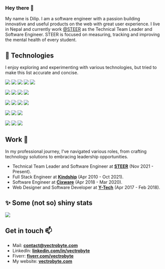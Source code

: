 <h3>
  Hey there 👋<br>
</h3>


<!--
**vectrobyte/vectrobyte** is a ✨ _special_ ✨ repository because its `README.md` (this file) appears on your GitHub profile.

Here are some ideas to get you started:

- 🔭 I’m currently working on ...
- 🌱 I’m currently learning ...
- 👯 I’m looking to collaborate on ...
- 🤔 I’m looking for help with ...
- 💬 Ask me about ...
- 📫 How to reach me: ...
- 😄 Pronouns: ...
- ⚡ Fun fact: ...
-->

My name is Dilip. I am a software engineer with a passion building innovative and useful products on the web with great user experience. I live in Nepal and currently work [@STEER](https://steer.education) as the Technical Team Leader and Software Engineer. STEER is focused on measuring, tracking and improving the mental health of every student.


## 🧪 Technologies

I enjoy exploring and experimenting with various technologies, but tried to make this list accurate and concise.

![](https://img.shields.io/badge/Code-Typescript-informational?style=flat&logo=typescript&logoColor=007acc&color=007acc)
![](https://img.shields.io/badge/Code-JavaScript-informational?style=flat&logo=javascript&logoColor=f0db4f&color=f0db4f)
![](https://img.shields.io/badge/Code-PHP-informational?style=flat&logo=php&logoColor=8993be&labelColor=232531&color=8993be)
![](https://img.shields.io/badge/Code-Python-informational?style=flat&logo=python&logoColor=white&labelColor=4584b6&color=ffde57)
![](https://img.shields.io/badge/CSS-Tailwind-informational?style=flat&logo=tailwindcss&logoColor=39BDF8&labelColor=0F172A&color=39BDF8)

![](https://img.shields.io/badge/Framework-React/Next-informational?style=flat&logo=react&logoColor=61dbfb&labelColor=292C33&color=61dbfb)
![](https://img.shields.io/badge/Framework-Node-informational?style=flat&logo=node.js&logoColor=43843D&labelColor=292C33&color=43843D)
![](https://img.shields.io/badge/Framework-Vue-informational?style=flat&logo=vue.js&logoColor=41B883&labelColor=34495E&color=41B883)
![](https://img.shields.io/badge/Framework-Laravel-informational?style=flat&logo=laravel&logoColor=F05340&labelColor=232323&color=F05340)
<!-- ![](https://img.shields.io/badge/Framework-Next.js-informational?style=flat&logo=next.js&logoColor=white&labelColor=000&color=333) -->

![](https://img.shields.io/badge/Tools-Firebase-informational?style=flat&logo=firebase&logoColor=FFA611&labelColor=2C394B&color=F5820D)
![](https://img.shields.io/badge/Tools-Chrome_Extension-informational?style=flat&logo=Google+Chrome&logoColor=white&color=4689F3)
![](https://img.shields.io/badge/Tools-Docker-informational?style=flat&logo=docker&logoColor=0db7ed&labelColor=384d54&color=0db7ed)
![](https://img.shields.io/badge/Tools-Bun-informational?style=flat&logo=bun&logoColor=FBF0DF&labelColor=14151A&color=FBF0DF)

![](https://img.shields.io/badge/Tools-PostgreSQL-informational?style=flat&logo=postgresql&logoColor=008bb9&labelColor=333&color=336791)
![](https://img.shields.io/badge/Tools-MongoDB-informational?style=flat&logo=mongodb&logoColor=white&labelColor=3F3E42&color=4DB33D)
![](https://img.shields.io/badge/Tools-GraphQL-informational?style=flat&logo=graphql&logoColor=EE0097&labelColor=161E26&color=EE0097)

![](https://img.shields.io/badge/Cloud-Vercel-informational?style=flat&logo=vercel&logoColor=white&labelColor=000&color=333)
![](https://img.shields.io/badge/Cloud-GCP-informational?style=flat&logo=GoogleCloud&logoColor=4285F4&color=4285F4)
![](https://img.shields.io/badge/Cloud-AWS-informational?style=flat&logo=amazon&logoColor=white&labelColor=04273A&color=FF9900)

## Work 🔭
In my professional journey, I've navigated various roles, from crafting technology solutions to embracing leadership opportunities.
- Technical Team Leader and Software Engineer at **[STEER](https://steer.education)** (Nov 2021 - Present).
- Full Stack Engineer at **[Kindship](https://kindship.com)** (Apr 2010 - Oct 2021).
- Software Engineer at **[Cixware](https://cixware.io)** (Apr 2018 - Mar 2020).
- Web Designer and Software Developer at **[Y-Tech](https://ytech.com.np)** (Apr 2017 - Feb 2018).

## ✨ Some (not so) shiny stats 
</a>
<img align="center" src="https://github-readme-stats.vercel.app/api/top-langs/?username=vectrobyte&layout=compact&theme=buefy&hide_border=true" /></a>

## Get in touch 📫
- Mail: **contact@vectrobyte.com**
- LinkedIn: **[linkedin.com/in/vectrobyte](https://linkedin.com/in/vectrobyte)**
- Fiverr: **[fiverr.com/vectrobyte](https://fiverr.com/vectrobyte)**
- My website: **[vectrobyte.com](https://vectrobyte.com)**

<!-- Resources -->
<!-- Icons: https://simpleicons.org/ -->
<!-- GitHub Stats: https://github.com/anuraghazra/github-readme-stats -->
<!-- Emojis: https://emojipedia.org/emoji/ -->
<!-- HTML Emojis: https://www.fileformat.info/index.htm -->
<!-- Shields: https://shields.io/ -->
<!-- Awesome GitHub Profile README: https://github.com/abhisheknaiidu/awesome-github-profile-readme -->


